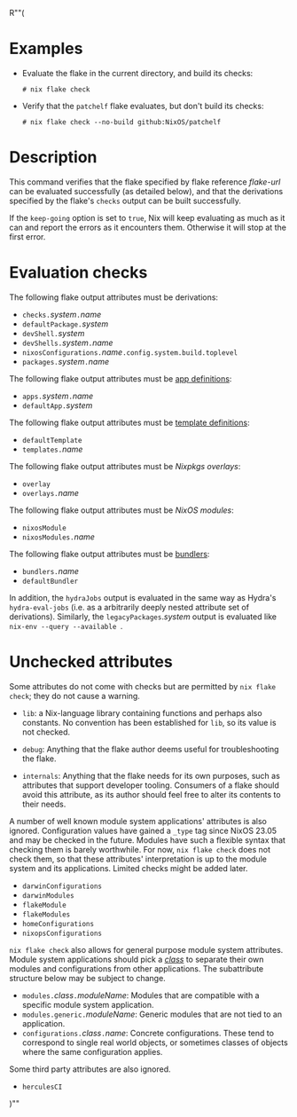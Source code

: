 R""(

# Examples

* Evaluate the flake in the current directory, and build its checks:

  ```console
  # nix flake check
  ```

* Verify that the `patchelf` flake evaluates, but don't build its
  checks:

  ```console
  # nix flake check --no-build github:NixOS/patchelf
  ```

# Description

This command verifies that the flake specified by flake reference
*flake-url* can be evaluated successfully (as detailed below), and
that the derivations specified by the flake's `checks` output can be
built successfully.

If the `keep-going` option is set to `true`, Nix will keep evaluating as much
as it can and report the errors as it encounters them. Otherwise it will stop
at the first error.

# Evaluation checks

The following flake output attributes must be derivations:

* `checks.`*system*`.`*name*
* `defaultPackage.`*system*
* `devShell.`*system*
* `devShells.`*system*`.`*name*
* `nixosConfigurations.`*name*`.config.system.build.toplevel`
* `packages.`*system*`.`*name*

The following flake output attributes must be [app
definitions](./nix3-run.md):

* `apps.`*system*`.`*name*
* `defaultApp.`*system*

The following flake output attributes must be [template
definitions](./nix3-flake-init.md):

* `defaultTemplate`
* `templates.`*name*

The following flake output attributes must be *Nixpkgs overlays*:

* `overlay`
* `overlays.`*name*

The following flake output attributes must be *NixOS modules*:

* `nixosModule`
* `nixosModules.`*name*

The following flake output attributes must be
[bundlers](./nix3-bundle.md):

* `bundlers.`*name*
* `defaultBundler`

In addition, the `hydraJobs` output is evaluated in the same way as
Hydra's `hydra-eval-jobs` (i.e. as a arbitrarily deeply nested
attribute set of derivations). Similarly, the
`legacyPackages`.*system* output is evaluated like `nix-env --query --available `.

# Unchecked attributes

Some attributes do not come with checks but are permitted by `nix flake check`;
they do not cause a warning.

- `lib`: a Nix-language library containing functions and perhaps also constants.
  No convention has been established for `lib`, so its value is not checked.

- `debug`: Anything that the flake author deems useful for troubleshooting the flake.

- `internals`: Anything that the flake needs for its own purposes, such as attributes that support developer tooling.
  Consumers of a flake should avoid this attribute, as its author should feel free to alter its contents to their needs.

A number of well known module system applications' attributes is also ignored.
Configuration values have gained a `_type` tag since NixOS 23.05 and may be checked in the future.
Modules have such a flexible syntax that checking them is barely worthwhile. For now, `nix flake check` does not check them, so that these attributes' interpretation is up to the module system and its applications. Limited checks might be added later.

- `darwinConfigurations`
- `darwinModules`
- `flakeModule`
- `flakeModules`
- `homeConfigurations`
- `nixopsConfigurations`

`nix flake check` also allows for general purpose module system attributes. Module system applications should pick a [*class*](https://nixos.org/manual/nixpkgs/unstable/index.html#module-system-lib-evalModules-param-class) to separate their own modules and configurations from other applications. The subattribute structure below may be subject to change.

- `modules.`*class*`.`*moduleName*: Modules that are compatible with a specific module system application.
- `modules.generic.`*moduleName*: Generic modules that are not tied to an application.
- `configurations.`*class*`.`*name*: Concrete configurations. These tend to correspond to single real world objects, or sometimes classes of objects where the same configuration applies.

Some third party attributes are also ignored.

- `herculesCI`

)""
